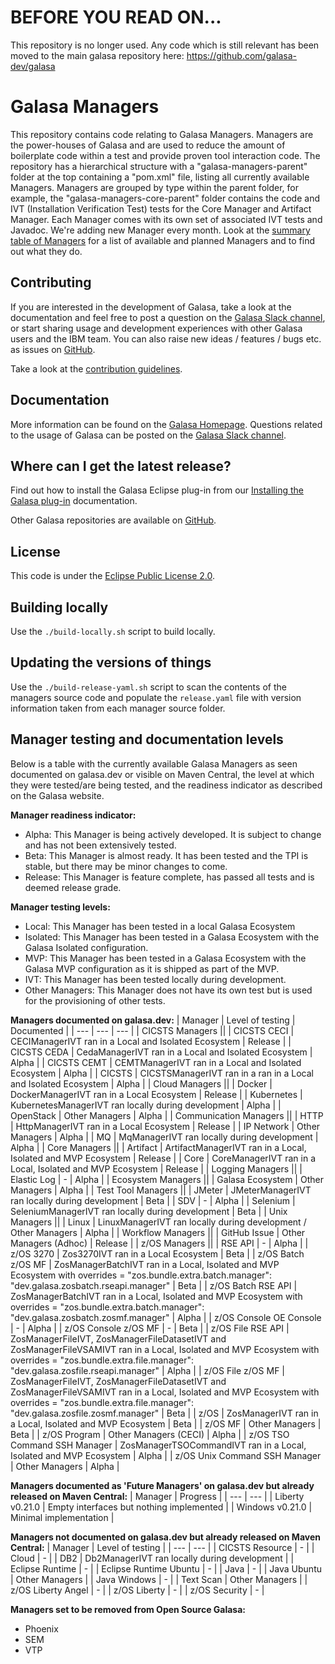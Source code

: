 # BEFORE YOU READ ON...

This repository is no longer used. Any code which is still relevant has been moved to the main galasa
repository here: https://github.com/galasa-dev/galasa

# Galasa Managers
This repository contains code relating to Galasa Managers. Managers are the power-houses of Galasa and are used to reduce the amount of boilerplate code within a test and provide proven tool interaction code.
The repository has a hierarchical structure with a "galasa-managers-parent" folder at the top containing a "pom.xml" file, listing all currently available Managers. 
Managers are grouped by type within the parent folder, for example, the "galasa-managers-core-parent" folder contains the code and IVT (Installation Verification Test) tests for the Core Manager and Artifact Manager.
Each Manager comes with its own set of associated IVT tests and Javadoc. 
We're adding new Manager every month. Look at the [summary table of Managers](https://galasa.dev/docs/managers/) for a list of available and planned Managers and to find out what they do.


## Contributing
If you are interested in the development of Galasa, take a look at the documentation and feel free to post a question on the <a href="https://join.slack.com/t/galasa/shared_invite/zt-ele2ic8x-VepEO1o13t4Jtb3ZuM4RUA" target="_blank"> Galasa Slack channel</a>, or start sharing usage and development experiences with other Galasa users and the IBM team. You can also raise new ideas / features / bugs etc. as issues on [GitHub](https://github.com/galasa-dev/projectmanagement).  

Take a look at the [contribution guidelines](https://github.com/galasa-dev/projectmanagement/blob/main/contributing.md).
 

## Documentation
More information can be found on the [Galasa Homepage](https://galasa.dev). Questions related to the usage of Galasa can be posted on the [Galasa Slack channel](https://galasa.slack.com).


## Where can I get the latest release?
Find out how to install the Galasa Eclipse plug-in from our [Installing the Galasa plug-in](https://galasa.dev/docs/getting-started/installing) documentation.

Other Galasa repositories are available on [GitHub](https://github.com/galasa-dev). 


## License
This code is under the [Eclipse Public License 2.0](https://github.com/galasa-dev/maven/blob/main/LICENSE).


## Building locally
Use the `./build-locally.sh` script to build locally.


## Updating the versions of things
Use the `./build-release-yaml.sh` script to scan the contents of the managers source code and populate the `release.yaml` file with version information taken from each manager source folder.

## Manager testing and documentation levels
Below is a table with the currently available Galasa Managers as seen documented on galasa.dev or visible on Maven Central, the level at which they were tested/are being tested, and the readiness indicator as described on the Galasa website.

**Manager readiness indicator:**

- Alpha: This Manager is being actively developed. It is subject to change and has not been extensively tested.
- Beta: This Manager is almost ready. It has been tested and the TPI is stable, but there may be minor changes to come.
- Release: This Manager is feature complete, has passed all tests and is deemed release grade.

**Manager testing levels:**

- Local: This Manager has been tested in a local Galasa Ecosystem
- Isolated: This Manager has been tested in a Galasa Ecosystem with the Galasa Isolated configuration.
- MVP: This Manager has been tested in a Galasa Ecosystem with the Galasa MVP configuration as it is shipped as part of the MVP.
- IVT: This Manager has been tested locally during development.
- Other Managers: This Manager does not have its own test but is used for the provisioning of other tests.


**Managers documented on galasa.dev:**
| Manager | Level of testing | Documented |
| --- | --- | --- |
| CICSTS Managers || 
| CICSTS CECI | CECIManagerIVT ran in a Local and Isolated Ecosystem | Release |
| CICSTS CEDA | CedaManagerIVT ran in a Local and Isolated Ecosystem | Alpha |
| CICSTS CEMT | CEMTManagerIVT ran in a Local and Isolated Ecosystem | Alpha |
| CICSTS | CICSTSManagerIVT ran in a ran in a Local and Isolated Ecosystem | Alpha |
| Cloud Managers || 
| Docker | DockerManagerIVT ran in a Local Ecosystem | Release | 
| Kubernetes | KubernetesManagerIVT ran locally during development | Alpha |
| OpenStack | Other Managers | Alpha |
| Communication Managers || 
| HTTP | HttpManagerIVT ran in a Local Ecosystem | Release | 
| IP Network | Other Managers | Alpha |
| MQ | MqManagerIVT ran locally during development | Alpha |
| Core Managers || 
| Artifact | ArtifactManagerIVT ran in a Local, Isolated and MVP Ecosystem | Release |
| Core | CoreManagerIVT ran in a Local, Isolated and MVP Ecosystem | Release |
| Logging Managers || 
| Elastic Log | - | Alpha | 
| Ecosystem Managers || 
| Galasa Ecosystem | Other Managers | Alpha | 
| Test Tool Managers || 
| JMeter | JMeterManagerIVT ran locally during development | Beta |
| SDV | - | Alpha |
| Selenium | SeleniumManagerIVT ran locally during development | Beta |
| Unix Managers || 
| Linux | LinuxManagerIVT ran locally during development / Other Managers | Alpha |
| Workflow Managers || 
| GitHub Issue | Other Managers (Adhoc) | Release | 
| z/OS Managers || 
| RSE API | - | Alpha |
| z/OS 3270 | Zos3270IVT ran in a Local Ecosystem | Beta | 
| z/OS Batch z/OS MF | ZosManagerBatchIVT ran in a Local, Isolated and MVP Ecosystem with overrides = "zos.bundle.extra.batch.manager": "dev.galasa.zosbatch.rseapi.manager" | Beta | 
| z/OS Batch RSE API | ZosManagerBatchIVT ran in a Local, Isolated and MVP Ecosystem with overrides = "zos.bundle.extra.batch.manager": "dev.galasa.zosbatch.zosmf.manager" | Alpha |
| z/OS Console OE Console | - | Alpha | 
| z/OS Console z/OS MF | - | Beta | 
| z/OS File RSE API | ZosManagerFileIVT, ZosManagerFileDatasetIVT and ZosManagerFileVSAMIVT ran in a Local, Isolated and MVP Ecosystem with overrides = "zos.bundle.extra.file.manager": "dev.galasa.zosfile.rseapi.manager" | Alpha |
| z/OS File z/OS MF | ZosManagerFileIVT, ZosManagerFileDatasetIVT and ZosManagerFileVSAMIVT ran in a Local, Isolated and MVP Ecosystem with overrides = "zos.bundle.extra.file.manager": "dev.galasa.zosfile.zosmf.manager" | Beta | 
| z/OS | ZosManagerIVT ran in a Local, Isolated and MVP Ecosystem  | Beta |
| z/OS MF | Other Managers | Beta | 
| z/OS Program | Other Managers (CECI) | Alpha | 
| z/OS TSO Command SSH Manager | ZosManagerTSOCommandIVT ran in a Local, Isolated and MVP Ecosystem | Alpha | 
| z/OS Unix Command SSH Manager | Other Managers | Alpha | 


**Managers documented as 'Future Managers' on galasa.dev but already released on Maven Central:**
| Manager | Progress | 
| --- | --- |
| Liberty v0.21.0 | Empty interfaces but nothing implemented |
| Windows v0.21.0 | Minimal implementation |


**Managers not documented on galasa.dev but already released on Maven Central:**
| Manager | Level of testing |
| --- | --- |
| CICSTS Resource | - | 
| Cloud | - | 
| DB2 | Db2ManagerIVT ran locally during development | 
| Eclipse Runtime | - |
| Eclipse Runtime Ubuntu | - |
| Java | - |
| Java Ubuntu | Other Managers |
| Java Windows | - |
| Text Scan | Other Managers |
| z/OS Liberty Angel | - | 
| z/OS Liberty | - | 
| z/OS Security | - |


**Managers set to be removed from Open Source Galasa:**
* Phoenix
* SEM
* VTP
